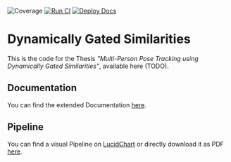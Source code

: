 ![Coverage](https://img.shields.io/badge/Coverage-89%25-lime)
[![Run CI](https://github.com/bmmtstb/dynamically-gated-similarities/actions/workflows/ci.yaml/badge.svg?branch=master)](https://github.com/bmmtstb/dynamically-gated-similarities/actions/workflows/ci.yaml)
[![Deploy Docs](https://github.com/bmmtstb/dynamically-gated-similarities/actions/workflows/wiki.yaml/badge.svg?branch=master)](https://github.com/bmmtstb/dynamically-gated-similarities/actions/workflows/wiki.yaml)

# Dynamically Gated Similarities

This is the code for the Thesis *"Multi-Person Pose Tracking using Dynamically Gated Similarities"*, available here (TODO).

## Documentation

You can find the extended Documentation [here](https://bmmtstb.github.io/dynamically-gated-similarities/).

## Pipeline

You can find a visual Pipeline on
[LucidChart](https://lucid.app/lucidchart/848ef9df-ac3d-464d-912f-f5760b6cfbe9/edit?viewport_loc=19%2C-867%2C1761%2C3019%2CnKP9V3Rhwz2T&invitationId=inv_e5a52469-f95f-414f-a78b-3416435fcb2d)
or directly download it as PDF [here](./docs/algorithm_structure/Pipeline%20-%20Main.pdf).
